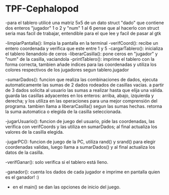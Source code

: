 # TPF-Cephalopod
-para el tablero utilicé una matriz 5x5 de un dato struct "dado" que contiene dos enteros "jugador" 1 o 2 y "num" 1 al 6
pense que al hacerlo con struct seria mas facil de trabajar, entendible para el que lee y facil de pasar al gtk

-limpiarPantalla(): limpia la pantalla en la terminal
-verifCoord(): recibe un entero coordenada y verifica que este entre 1 y 5
-cargarTablero(): inicializa el tablero llenandolo de ceros
-liberarCasilla(): pone ceros en "jugador" y "num" de la casilla, vaciandola
-printTablero(): imprime el tablero con la forma correcta, tambien añade indices para las coordenadas y utiliza los colores respectivos de los jugadores segun tablero.jugador

-sumarDados(): funcion que realiza las combinaciones de dados, ejecuta automaticamente las sumas de 2 dados rodeados de casillas vacias.
 a partir de 3 dados solicita al usuario las sumas a realizar hasta que elija una válida.
 guarda las casillas adyacentes en los enteros: arriba, abajo, izquierda y derecha; y los utiliza en las operaciones para una mejor comprensión del programa.
 tambien llama a liberarCasilla() segun las sumas hechas.
 retorna la suma automatica o elegida de la casilla seleccionada.

-jugarUsuario(): funcion de juego del usuario, pide las coordenadas, las verifica con verifCoords y las utiliza en sumarDados; al final actualiza los valores de la casilla elegida.

-jugarPC(): funcion de juego de la PC, utiliza rand() y srand() para elegir coordenadas validas, luego llama a sumarDados() y al final actualiza los datos de la casilla.

-verifGanar(): solo verifica si el tablero está lleno.

-ganador(): cuenta los dados de cada jugador e imprime en pantalla quien es el ganador! :)
 
- en el main() se dan las opciones de inicio del juego.
